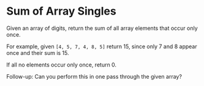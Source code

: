 # Sum of Array Singles

Given an array of digits, return the sum of all array elements that occur only once.

For example, given `[4, 5, 7, 4, 8, 5]` return 15, since only 7 and 8 appear once and their sum is 15.

If all no elements occur only once, return 0.

Follow-up: Can you perform this in one pass through the given array?
